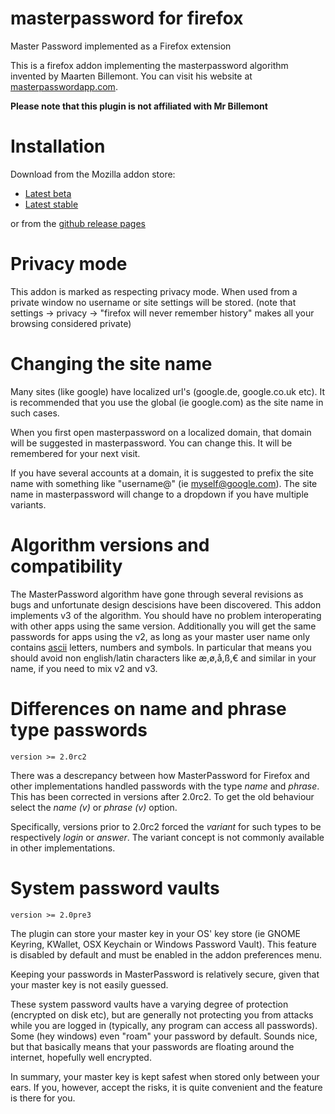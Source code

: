 ﻿# masterpassword for firefox
Master Password implemented as a Firefox extension

This is a firefox addon implementing the masterpassword algorithm invented by Maarten Billemont. You can visit his website at [masterpasswordapp.com](http://masterpasswordapp.com). 

**Please note that this plugin is not affiliated with Mr Billemont**

# Installation
Download from the Mozilla addon store: 
* [Latest beta](https://addons.mozilla.org/firefox/downloads/latest-beta/583040/addon-583040-latest.xpi)
* [Latest stable](https://addons.mozilla.org/firefox/downloads/latest/583040/addon-583040-latest.xpi)

or from the [github release pages](https://github.com/ttyridal/masterpassword-firefox/releases)

# Privacy mode
This addon is marked as respecting privacy mode.  When used from a private window no username or site settings will be stored. (note that settings -> privacy -> "firefox will never remember history" makes all your browsing considered private)

# Changing the site name
Many sites (like google) have localized url's (google.de, google.co.uk etc). It is recommended that you use the global (ie google.com) as the site name in such cases.

When you first open masterpassword on a localized domain, that domain will be suggested in masterpassword. You can change this. It will be remembered for your next visit.

If you have several accounts at a domain, it is suggested to prefix the site name with something like "username@" (ie myself@google.com). The site name in masterpassword will change to a dropdown if you have multiple variants.

# Algorithm versions and compatibility
The MasterPassword algorithm have gone through several revisions as bugs and unfortunate design descisions have
been discovered. This addon implements v3 of the algorithm. You should have no problem interoperating with other
apps using the same version. Additionally you will get the same passwords for apps using the v2, as long as your master
user name only contains [ascii](https://en.wikipedia.org/wiki/ASCII) letters, numbers and symbols. In particular that means 
you should avoid non english/latin characters like æ,ø,å,ß,€ and similar in your name, if you need to mix v2 and v3.


# Differences on name and phrase type passwords
`version >= 2.0rc2`

There was a descrepancy between how MasterPassword for Firefox and other implementations handled
passwords with the type *name* and *phrase*. This has been corrected in versions after 2.0rc2. To get the old
behaviour select the *name (v)* or *phrase (v)* option.

Specifically, versions prior to 2.0rc2 forced the *variant* for such types to be respectively *login* or *answer*.
The variant concept is not commonly available in other implementations.


# System password vaults
`version >= 2.0pre3`

The plugin can store your master key in your OS' key store (ie GNOME Keyring, KWallet, OSX Keychain or Windows Password Vault).
This feature is disabled by default and must be enabled in the addon preferences menu.

Keeping your passwords in MasterPassword is relatively secure, given that your master key is not easily guessed.

These system password vaults have a varying degree of protection (encrypted on disk etc), but are generally not
protecting you from attacks while you are logged in (typically, any program can access all passwords). Some (hey
windows) even "roam" your password by default. Sounds nice, but that basically means that your passwords are floating
around the internet, hopefully well encrypted.

In summary, your master key is kept safest when stored only between your ears. If you, however, accept the risks, it is quite
convenient and the feature is there for you.
